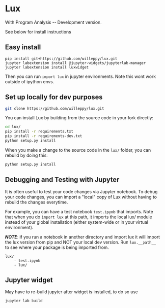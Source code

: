 # Lux 
With Program Analysis -- Development version. 

See below for install instructions

## Easy install
```
pip install git+https://github.com/willeppy/lux.git
jupyter labextension install @jupyter-widgets/jupyterlab-manager
jupyter labextension install luxwidget
```

Then you can run `import lux` in jupyter environments. Note this wont work outside of ipython envs.

## Set up locally for dev purposes


```bash
git clone https://github.com/willeppy/lux.git
```

You can install Lux by building from the source code in your fork directly:

```bash
cd lux/
pip install -r requirements.txt
pip install -r requirements-dev.txt
python setup.py install
```

When you make a change to the source code in the `lux/` folder, you can rebuild by doing this: 

```bash
python setup.py install
```

## Debugging and Testing with Jupyter

It is often useful to test your code changes via Jupyter notebook. To debug your code changes, you can import a "local" copy of Lux without having to rebuild the changes everytime.

For example, you can have a test notebook `test.ipynb` that imports. Note that when you do `import lux` at this path, it imports the local lux/ module instead of your global installation (either system-wide or in your virtual environment).

__*NOTE*__: if you run a notebook in another directory and import lux it will import the lux version from pip and NOT your local dev version. Run `lux.__path__` to see where your package is being imported from.

```
lux/
    - test.ipynb
    - lux/
```

## Jupyter widget

May have to re-build jupyter after widget is installed, to do so use
```bash
jupyter lab build
```
